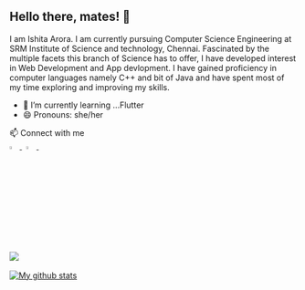 ## Hello there, mates! 👋

I am Ishita Arora. I am currently pursuing Computer Science Engineering at SRM Institute of Science and technology, Chennai.
Fascinated by the multiple facets this branch of Science has to offer, I have developed interest in Web Development and App devlopment. I have gained proficiency in computer languages namely C++ and bit of Java and have spent most of my time exploring and improving my skills. 

- 🌱 I’m currently learning ...Flutter
- 😄 Pronouns: she/her

<p>📫 Connect with me<br/>
	<a href="https://www.linkedin.com/in/ishita-arora-/">
   		<img src="https://img.icons8.com/color/48/000000/linkedin.png" width="3.5%"/>
    </a>
	<span>&nbsp;</span>
	 <a href="https://github.com/IshitaArora-246">
    <img src="https://img.icons8.com/fluent/48/000000/github.png" width="3.5%"/>
  </a>
  <span>&nbsp;</span></p>

<br/><br/>
<img align="center" src="https://github-readme-streak-stats.herokuapp.com/?user=IshitaArora-246&theme=dark" />
<br/><br/>
[![My github stats](https://github-readme-stats.vercel.app/api?username=IshitaArora-246&show_icons=true&theme=merko)](https://github.com/IshitaArora-246)
